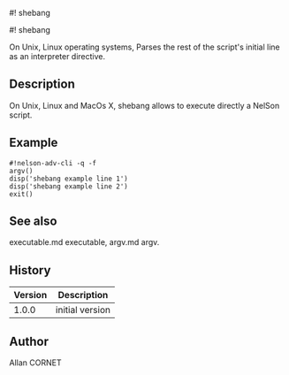 



#! shebang


#! shebang

On Unix, Linux operating systems, Parses the rest of the script's initial line as an interpreter directive.

## Description


  <p>On Unix, Linux and MacOs X, shebang allows to execute directly a NelSon script.</p>


## Example

```Nelson
#!nelson-adv-cli -q -f
argv()
disp('shebang example line 1')
disp('shebang example line 2')
exit()
```

## See also

executable.md executable, argv.md argv.
## History

|Version|Description|
|------|------|
|1.0.0|initial version|


## Author

Allan CORNET



